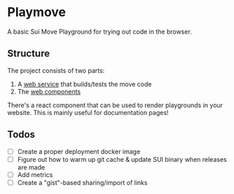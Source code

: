 # Playmove

A basic Sui Move Playground for trying out code in the browser.

## Structure

The project consists of two parts:

1. A [web service](./crates/api/) that builds/tests the move code
2. The [web components](/web/)

There's a react component that can be used to render playgrounds in your website.
This is mainly useful for documentation pages!

## Todos

- [ ] Create a proper deployment docker image
- [ ] Figure out how to warm up git cache & update SUI binary when releases are made
- [ ] Add metrics
- [ ] Create a "gist"-based sharing/import of links
